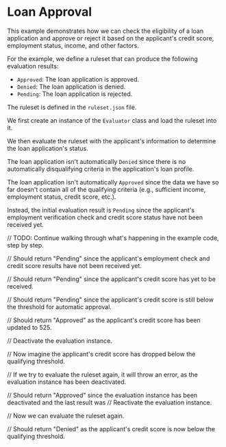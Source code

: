 # Loan Approval

This example demonstrates how we can check the eligibility of a loan application and approve or reject it based on the applicant's credit score, employment status, income, and other factors.

For the example, we define a ruleset that can produce the following evaluation results:
- `Approved`: The loan application is approved.
- `Denied`: The loan application is denied.
- `Pending`: The loan application is rejected.

The ruleset is defined in the `ruleset.json` file.

We first create an instance of the `Evaluator` class and load the ruleset into it.

We then evaluate the ruleset with the applicant's information to determine the loan application's status.

The loan application isn't automatically `Denied` since there is no automatically disqualifying criteria in the application's loan profile.

The loan application isn't automatically `Approved` since the data we have so far doesn't contain all of the qualifying criteria (e.g., sufficient income, employment status, credit score, etc.).

Instead, the initial evaluation result is `Pending` since the applicant's employment verification check and credit score status have not been received yet.

// TODO: Continue walking through what's happening in the example code, step by step.

// Should return "Pending" since the applicant's employment check and credit score results have not been received yet.

// Should return "Pending" since the applicant's credit score has yet to be received.

// Should return "Pending" since the applicant's credit score is still below the threshold for automatic approval.

// Should return "Approved" as the applicant's credit score has been updated to 525.

// Deactivate the evaluation instance.

// Now imagine the applicant's credit score has dropped below the qualifying threshold.

// If we try to evaluate the ruleset again, it will throw an error, as the evaluation instance has been deactivated.

// Should return "Approved" since the evaluation instance has been deactivated and the last result was 
// Reactivate the evaluation instance.

// Now we can evaluate the ruleset again.

// Should return "Denied" as the applicant's credit score is now below the qualifying threshold.
